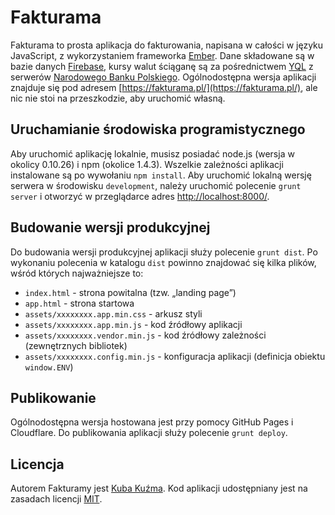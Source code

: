 # Fakturama

Fakturama to prosta aplikacja do fakturowania, napisana w całości w języku JavaScript, z wykorzystaniem frameworka [Ember](http://emberjs.com/). Dane składowane są w bazie danych [Firebase](https://www.firebase.com/), kursy walut ściąganę są za pośrednictwem [YQL](http://developer.yahoo.com/yql/) z serwerów [Narodowego Banku Polskiego](http://www.nbp.pl/kursy/xml/). Ogólnodostępna wersja aplikacji znajduje się pod adresem [https://fakturama.pl/](https://fakturama.pl/), ale nic nie stoi na przeszkodzie, aby uruchomić własną.

## Uruchamianie środowiska programistycznego

Aby uruchomić aplikację lokalnie, musisz posiadać node.js (wersja w okolicy 0.10.26) i npm (okolice 1.4.3). Wszelkie zależności aplikacji instalowane są po wywołaniu `npm install`. Aby uruchomić lokalną wersję serwera w środowisku `development`, należy uruchomić polecenie `grunt server` i otworzyć w przeglądarce adres [http://localhost:8000/](http://localhost:8000/).

## Budowanie wersji produkcyjnej

Do budowania wersji produkcyjnej aplikacji służy polecenie `grunt dist`. Po wykonaniu polecenia w katalogu `dist` powinno znajdować się kilka plików, wśród których najważniejsze to:

* `index.html` - strona powitalna (tzw. „landing page”)
* `app.html` - strona startowa
* `assets/xxxxxxxx.app.min.css` - arkusz styli
* `assets/xxxxxxxx.app.min.js` - kod źródłowy aplikacji
* `assets/xxxxxxxx.vendor.min.js` - kod źródłowy zależności (zewnętrznych bibliotek)
* `assets/xxxxxxxx.config.min.js` - konfiguracja aplikacji (definicja obiektu `window.ENV`)

## Publikowanie

Ogólnodostępna wersja hostowana jest przy pomocy GitHub Pages i Cloudflare. Do publikowania aplikacji służy polecenie `grunt deploy`.

## Licencja

Autorem Fakturamy jest [Kuba Kuźma](https://kubakuzma.com/). Kod aplikacji udostępniany jest na zasadach licencji [MIT](https://raw.githubusercontent.com/cowbell/fakturama/master/LICENSE).
